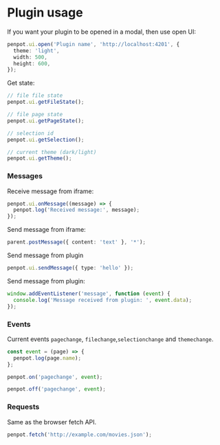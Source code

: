 # Plugin usage

If you want your plugin to be opened in a modal, then use open UI:

```ts
penpot.ui.open('Plugin name', 'http://localhost:4201', {
  theme: 'light',
  width: 500,
  height: 600,
});
```

Get state:

```ts
// file file state
penpot.ui.getFileState();

// file page state
penpot.ui.getPageState();

// selection id
penpot.ui.getSelection();

// current theme (dark/light)
penpot.ui.getTheme();
```

### Messages

Receive message from iframe:

```ts
penpot.ui.onMessage((message) => {
  penpot.log('Received message:', message);
});
```

Send message from iframe:

```ts
parent.postMessage({ content: 'text' }, '*');
```

Send message from plugin

```ts
penpot.ui.sendMessage({ type: 'hello' });
```

Send message from plugin:

```ts
window.addEventListener('message', function (event) {
  console.log('Message received from plugin: ', event.data);
});
```

### Events

Current events `pagechange`, `filechange`,`selectionchange` and `themechange`.

```ts
const event = (page) => {
  penpot.log(page.name);
};

penpot.on('pagechange', event);

penpot.off('pagechange', event);
```

### Requests

Same as the browser fetch API.

```ts
penpot.fetch('http://example.com/movies.json');
```
